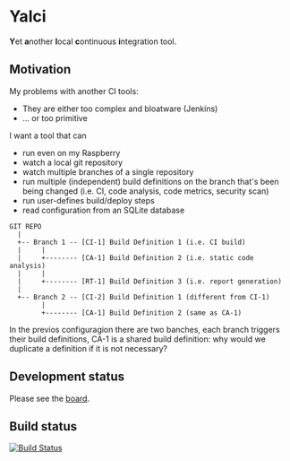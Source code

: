 # Yalci
**Y**et **a**nother **l**ocal **c**ontinuous **i**ntegration tool.

## Motivation

My problems with another CI tools:
* They are either too complex and bloatware (Jenkins)
* ... or too primitive

I want a tool that can

* run even on my Raspberry
* watch a local git repository
* watch multiple branches of a single repository
* run multiple (independent) build definitions on the branch that's been being changed (i.e. CI, code analysis, code metrics, security scan)
* run user-defines build/deploy steps
* read configuration from an SQLite database

```
GIT REPO
  |
  +-- Branch 1 -- [CI-1] Build Definition 1 (i.e. CI build)
  |     |
  |     +-------- [CA-1] Build Definition 2 (i.e. static code analysis)
  |     |
  |     +-------- [RT-1] Build Definition 3 (i.e. report generation)
  |
  +-- Branch 2 -- [CI-2] Build Definition 1 (different from CI-1)
        |
        +-------- [CA-1] Build Definition 2 (same as CA-1)
```

In the previos configuragion there are two banches, each branch triggers their build definitions, CA-1 is a shared build definition: why would we duplicate a definition if it is not necessary?

## Development status

Please see the [board](https://github.com/fuszenecker/Yalci/projects/1).

## Build status

[![Build Status](https://travis-ci.org/fuszenecker/Yalci.svg?branch=master)](https://travis-ci.org/fuszenecker/Yalci)
